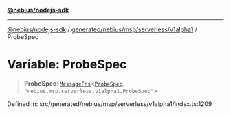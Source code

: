 [**@nebius/nodejs-sdk**](../../../../../../README.md)

---

[@nebius/nodejs-sdk](../../../../../../README.md) / [generated/nebius/msp/serverless/v1alpha1](../README.md) / ProbeSpec

# Variable: ProbeSpec

> **ProbeSpec**: [`MessageFns`](../../../../../../runtime/protos/core/interfaces/MessageFns.md)\<[`ProbeSpec`](../interfaces/ProbeSpec.md), `"nebius.msp.serverless.v1alpha1.ProbeSpec"`\>

Defined in: src/generated/nebius/msp/serverless/v1alpha1/index.ts:1209
